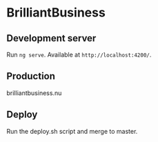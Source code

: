 # BrilliantBusiness

## Development server

Run `ng serve`. Available at `http://localhost:4200/`.

## Production

brilliantbusiness.nu

## Deploy
Run the deploy.sh script and merge to master.
